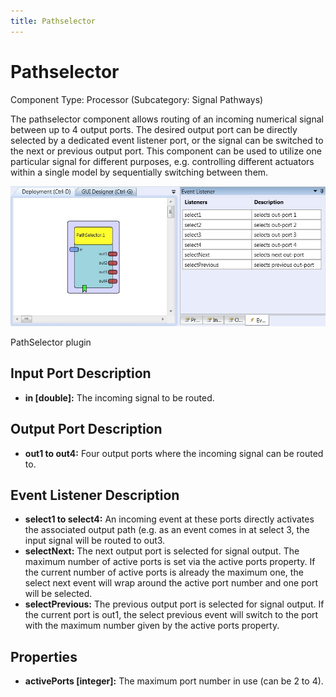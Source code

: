 ```yaml
---
title: Pathselector
---
```


# Pathselector

Component Type: Processor (Subcategory: Signal Pathways)

The pathselector component allows routing of an incoming numerical signal between up to 4 output ports. The desired output port can be directly selected by a dedicated event listener port, or the signal can be switched to the next or previous output port. This component can be used to utilize one particular signal for different purposes, e.g. controlling different actuators within a single model by sequentially switching between them.

![Screenshot: PathSelector plugin](./img/PathSelector.jpg "Screenshot: PathSelector plugin")

PathSelector plugin

## Input Port Description

- **in \[double\]:** The incoming signal to be routed.

## Output Port Description

- **out1 to out4:** Four output ports where the incoming signal can be routed to.

## Event Listener Description

- **select1 to select4:** An incoming event at these ports directly activates the associated output path (e.g. as an event comes in at select 3, the input signal will be routed to out3.
- **selectNext:** The next output port is selected for signal output. The maximum number of active ports is set via the active ports property. If the current number of active ports is already the maximum one, the select next event will wrap around the active port number and one port will be selected.
- **selectPrevious:** The previous output port is selected for signal output. If the current port is out1, the select previous event will switch to the port with the maximum number given by the active ports property.

## Properties

- **activePorts \[integer\]:** The maximum port number in use (can be 2 to 4).

